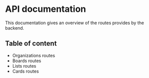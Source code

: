 # API documentation

This documentation gives an overview of the routes provides by the backend.

## Table of content

- Organizations routes
- Boards routes
- Lists routes
- Cards routes